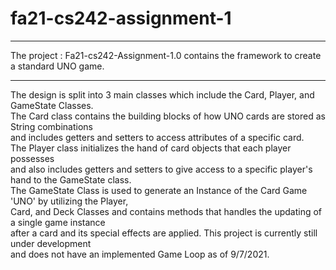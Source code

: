 # fa21-cs242-assignment-1
***
The project : Fa21-cs242-Assignment-1.0 contains the framework to create a standard UNO game. 
***
The design is split into 3 main classes which include the Card, Player, and GameState Classes.   
The Card class contains the building blocks of how UNO cards are stored as String combinations   
and includes getters and setters to access attributes of a specific card.   
The Player class initializes the hand of card objects that each player possesses   
and also includes getters and setters to give access to a specific player's hand to the GameState class.   
The GameState Class is used to generate an Instance of the Card Game 'UNO' by utilizing the Player,  
Card, and Deck Classes and contains methods that handles the updating of a single game instance   
after a card and its special effects are applied. This project is currently still under development  
and does not have an implemented Game Loop as of 9/7/2021.  
